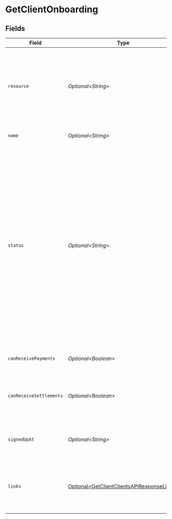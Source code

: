 # GetClientOnboarding


## Fields

| Field                                                                                                                                                                                                                                                                                                                     | Type                                                                                                                                                                                                                                                                                                                      | Required                                                                                                                                                                                                                                                                                                                  | Description                                                                                                                                                                                                                                                                                                               |
| ------------------------------------------------------------------------------------------------------------------------------------------------------------------------------------------------------------------------------------------------------------------------------------------------------------------------- | ------------------------------------------------------------------------------------------------------------------------------------------------------------------------------------------------------------------------------------------------------------------------------------------------------------------------- | ------------------------------------------------------------------------------------------------------------------------------------------------------------------------------------------------------------------------------------------------------------------------------------------------------------------------- | ------------------------------------------------------------------------------------------------------------------------------------------------------------------------------------------------------------------------------------------------------------------------------------------------------------------------- |
| `resource`                                                                                                                                                                                                                                                                                                                | *Optional\<String>*                                                                                                                                                                                                                                                                                                       | :heavy_minus_sign:                                                                                                                                                                                                                                                                                                        | Indicates the response contains an onboarding status object. Will always contain the string `onboarding` for this resource type.                                                                                                                                                                                          |
| `name`                                                                                                                                                                                                                                                                                                                    | *Optional\<String>*                                                                                                                                                                                                                                                                                                       | :heavy_minus_sign:                                                                                                                                                                                                                                                                                                        | The name of the organization.                                                                                                                                                                                                                                                                                             |
| `status`                                                                                                                                                                                                                                                                                                                  | *Optional\<String>*                                                                                                                                                                                                                                                                                                       | :heavy_minus_sign:                                                                                                                                                                                                                                                                                                        | The current status of the organization's onboarding process.<br/><br/>* `needs-data` — The merchant needs to provide additional information<br/>* `in-review` — The merchant provided all information, awaiting review from Mollie<br/>* `completed` — The onboarding is completed<br/><br/>Possible values: `needs-data` `in-review` `completed` |
| `canReceivePayments`                                                                                                                                                                                                                                                                                                      | *Optional\<Boolean>*                                                                                                                                                                                                                                                                                                      | :heavy_minus_sign:                                                                                                                                                                                                                                                                                                        | Whether the organization can receive payments.                                                                                                                                                                                                                                                                            |
| `canReceiveSettlements`                                                                                                                                                                                                                                                                                                   | *Optional\<Boolean>*                                                                                                                                                                                                                                                                                                      | :heavy_minus_sign:                                                                                                                                                                                                                                                                                                        | Whether the organization can receive settlements to their external bank account.                                                                                                                                                                                                                                          |
| `signedUpAt`                                                                                                                                                                                                                                                                                                              | *Optional\<String>*                                                                                                                                                                                                                                                                                                       | :heavy_minus_sign:                                                                                                                                                                                                                                                                                                        | The sign up date time of the organization in [ISO 8601](https://en.wikipedia.org/wiki/ISO_8601) format.                                                                                                                                                                                                                   |
| `links`                                                                                                                                                                                                                                                                                                                   | [Optional\<GetClientClientsAPIResponseLinks>](../../models/operations/GetClientClientsAPIResponseLinks.md)                                                                                                                                                                                                                | :heavy_minus_sign:                                                                                                                                                                                                                                                                                                        | An object with several relevant URLs. Every URL object will contain an `href` and a `type` field.                                                                                                                                                                                                                         |
